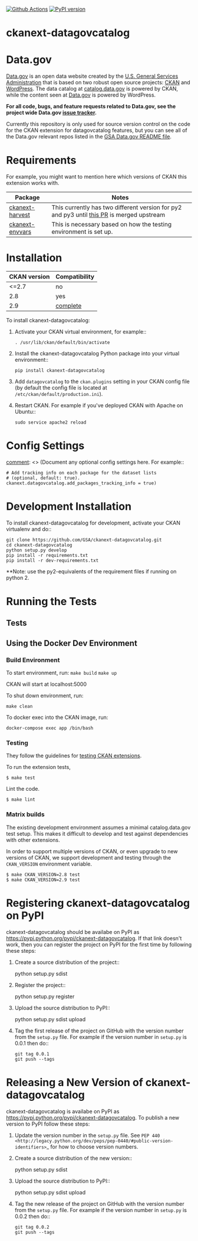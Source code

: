 [![Github Actions](https://github.com/GSA/ckanext-datagovcatalog/actions/workflows/test.yml/badge.svg)](https://github.com/GSA/ckanext-datagovcatalog/actions)
[![PyPI version](https://badge.fury.io/py/ckanext-datagovcatalog.svg)](https://badge.fury.io/py/ckanext-datagovcatalog)

# ckanext-datagovcatalog

[comment]: <> (Put a description of your extension here:
   What does it do? What features does it have?
   Consider including some screenshots or embedding a video!)

# Data.gov  

[Data.gov](http://data.gov) is an open data website created by the [U.S. General Services Administration](https://github.com/GSA/) that is based on two robust open source projects: [CKAN](http://ckan.org) and [WordPress](http://wordpress.org). The data catalog at [catalog.data.gov](catalog.data.gov) is powered by CKAN, while the content seen at [Data.gov](Data.gov) is powered by WordPress.  
        
**For all code, bugs, and feature requests related to Data.gov, see the project wide Data.gov [issue tracker](https://github.com/GSA/data.gov/issues).** 

Currently this repository is only used for source version control on the code for the CKAN extension for datagovcatalog features, but you can see all of the Data.gov relevant repos listed in the [GSA Data.gov README file](https://github.com/GSA/data.gov/blob/master/README.md). 

# Requirements

For example, you might want to mention here which versions of CKAN this
extension works with.


Package                                                                | Notes
---------------------------------------------------------------------- | -------------
[ckanext-harvest](https://github.com/ckan/ckanext-harvest/)            | This currently has two different version for py2 and py3 until [this PR](https://github.com/ckan/ckanext-harvest/pull/450) is merged upstream
[ckanext-envvars](https://github.com/okfn/ckanext-envvars)             | This is necessary based on how the testing environment is set up.


# Installation

[comment]: <> (Add any additional install steps to the list below.
   For example installing any non-Python dependencies or adding any required
   config settings.)

CKAN version | Compatibility
------------ | -------------
<=2.7        | no
2.8          | yes
2.9          | [complete](https://github.com/GSA/datagov-ckan-multi/issues/570)

To install ckanext-datagovcatalog:

1. Activate your CKAN virtual environment, for example::

     `. /usr/lib/ckan/default/bin/activate`

2. Install the ckanext-datagovcatalog Python package into your virtual environment::

     `pip install ckanext-datagovcatalog`

3. Add ``datagovcatalog`` to the ``ckan.plugins`` setting in your CKAN
   config file (by default the config file is located at
   ``/etc/ckan/default/production.ini``).

4. Restart CKAN. For example if you've deployed CKAN with Apache on Ubuntu::

     `sudo service apache2 reload`


# Config Settings

[comment]: <> (Document any optional config settings here. For example::

    # Add tracking info on each package for the dataset lists
    # (optional, default: true).
    ckanext.datagovcatalog.add_packages_tracking_info = true)


# Development Installation

To install ckanext-datagovcatalog for development, activate your CKAN virtualenv and
do::

    git clone https://github.com/GSA/ckanext-datagovcatalog.git
    cd ckanext-datagovcatalog
    python setup.py develop
    pip install -r requirements.txt
    pip install -r dev-requirements.txt

**Note: use the py2-equivalents of the requirement files if running on python 2.

# Running the Tests

## Tests

## Using the Docker Dev Environment

### Build Environment

To start environment, run:
```make build```
```make up```

CKAN will start at localhost:5000

To shut down environment, run:

```make clean```

To docker exec into the CKAN image, run:

```docker-compose exec app /bin/bash```

### Testing

They follow the guidelines for [testing CKAN
extensions](https://docs.ckan.org/en/2.8/extensions/testing-extensions.html#testing-extensions).

To run the extension tests,

    $ make test

Lint the code.

    $ make lint
    
### Matrix builds

The existing development environment assumes a minimal catalog.data.gov test setup. This makes
it difficult to develop and test against dependencies with other extensions.

In order to support multiple versions of CKAN, or even upgrade to new versions
of CKAN, we support development and testing through the `CKAN_VERSION`
environment variable.

    $ make CKAN_VERSION=2.8 test
    $ make CKAN_VERSION=2.9 test

# Registering ckanext-datagovcatalog on PyPI

ckanext-datagovcatalog should be availabe on PyPI as
https://pypi.python.org/pypi/ckanext-datagovcatalog. If that link doesn't work, then
you can register the project on PyPI for the first time by following these
steps:

1. Create a source distribution of the project::

     python setup.py sdist

2. Register the project::

     python setup.py register

3. Upload the source distribution to PyPI::

     python setup.py sdist upload

4. Tag the first release of the project on GitHub with the version number from
   the ``setup.py`` file. For example if the version number in ``setup.py`` is
   0.0.1 then do::

       git tag 0.0.1
       git push --tags


# Releasing a New Version of ckanext-datagovcatalog

ckanext-datagovcatalog is availabe on PyPI as https://pypi.python.org/pypi/ckanext-datagovcatalog.
To publish a new version to PyPI follow these steps:

1. Update the version number in the ``setup.py`` file.
   See `PEP 440 <http://legacy.python.org/dev/peps/pep-0440/#public-version-identifiers>`_
   for how to choose version numbers.

2. Create a source distribution of the new version::

     python setup.py sdist

3. Upload the source distribution to PyPI::

     python setup.py sdist upload

4. Tag the new release of the project on GitHub with the version number from
   the ``setup.py`` file. For example if the version number in ``setup.py`` is
   0.0.2 then do::

       git tag 0.0.2
       git push --tags
